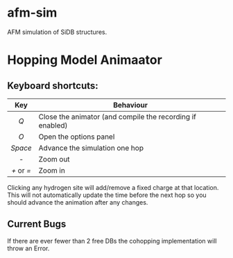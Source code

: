 # afm-sim
AFM simulation of SiDB structures.

# Hopping Model Animaator

## Keyboard shortcuts:
Key | Behaviour
:---: | ---
*Q* | Close the animator (and compile the recording if enabled)
*O* | Open the options panel
*Space* | Advance the simulation one hop
*-* | Zoom out
*+* or *=* | Zoom in

Clicking any hydrogen site will add/remove a fixed charge at that location. This will not automatically update the time before the next hop so you should advance the animation after any changes.

## Current Bugs

If there are ever fewer than 2 free DBs the cohopping implementation will throw an Error.
